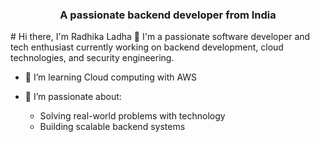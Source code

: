 
<h3 align="center">A passionate backend developer from India</h3>
# Hi there, I'm Radhika Ladha 👋
I'm a passionate software developer and tech enthusiast currently working on backend development, cloud technologies, and security engineering.

- 🌱 I’m learning Cloud computing with AWS

- 🎯 I’m passionate about:
  - Solving real-world problems with technology
  - Building scalable backend systems
<!--
**stealthqueen0849/stealthqueen0849** is a ✨ _special_ ✨ repository because its `README.md` (this file) appears on your GitHub profile.

Here are some ideas to get you started:

- 🔭 I’m currently working on ...
- 🌱 I’m currently learning ...
- 👯 I’m looking to collaborate on ...
- 🤔 I’m looking for help with ...
- 💬 Ask me about ...
- 📫 How to reach me: ...
- 😄 Pronouns: ...
- ⚡ Fun fact: ...
-->
